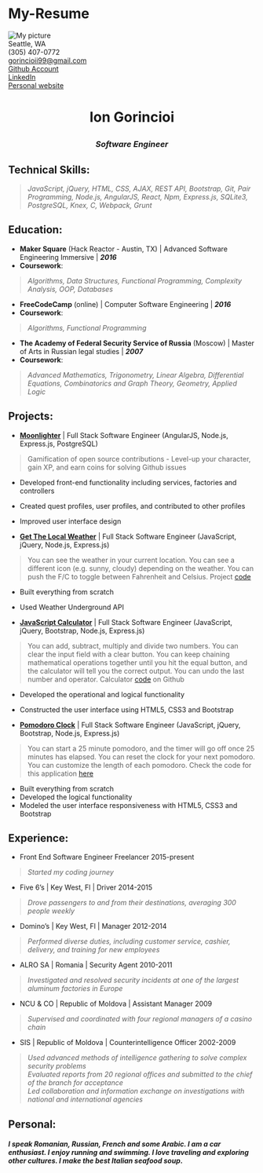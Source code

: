 # My-Resume

![My picture](https://avatars3.githubusercontent.com/u/14967432?v=3&s=280)  
Seattle, WA    
(305) 407-0772   
gorincioii99@gmail.com  
[Github Account](www.github.com/ion99)  
[LinkedIn](www.linkedin.com/in/iongorincioi)  
[Personal website](www.iongorincioi.com)
# <p align="center">Ion Gorincioi</p>
### _<p align="center">Software Engineer</p>_

## Technical Skills:  
 >_JavaScript, jQuery, HTML, CSS, AJAX, REST API, Bootstrap, Git, Pair Programming, Node.js, AngularJS, React, Npm, Express.js, SQLite3, PostgreSQL, Knex, C, Webpack, Grunt_
 
## Education:
* **Maker Square** (Hack Reactor - Austin, TX) | Advanced Software Engineering Immersive | _**2016**_
 * **Coursework**:  
 
 >_Algorithms, Data Structures, Functional Programming, Complexity Analysis, OOP, Databases_
* **FreeCodeCamp** (online) | Computer Software Engineering | _**2016**_  
 * **Coursework**:  
 
 >_Algorithms, Functional Programming_
* **The Academy of Federal Security Service of Russia** (Moscow) | Master of Arts in Russian legal studies  | _**2007**_
 * **Coursework**: 
 
 >_Advanced Mathematics, Trigonometry, Linear Algebra,  Differential Equations, Combinatorics and Graph Theory, Geometry, Applied Logic_
 
## Projects:
* [**Moonlighter**](www.hacklightmoon.herokuapp.com) | Full Stack Software Engineer (AngularJS, Node.js, Express.js, PostgreSQL)

 >Gamification of open source contributions - Level-up your character, gain XP, and earn coins for solving Github issues
 * Developed front-end functionality including services, factories and controllers
 * Created quest profiles, user profiles, and contributed to other profiles
 * Improved user interface design
 
* [**Get The Local Weather**](https://iongorincioi.com/project3/) | Full Stack Software Engineer (JavaScript, jQuery, Node.js, Express.js)

 >You can see the weather in your current location. You can see a different icon (e.g. sunny, cloudy) depending on the weather. You can push the F/C to toggle between Fahrenheit and Celsius. Project [code](https://github.com/ion99/Get-Local-Weather)
 * Built everything from scratch
 * Used Weather Underground API
 
* [**JavaScript Calculator**](https://iongorincioi.com/project4/) | Full Stack Software Engineer (JavaScript, jQuery, Bootstrap, Node.js, Express.js)

 >You can add, subtract, multiply and divide two numbers. You can clear the input field with a clear button. You can keep chaining mathematical operations together until you hit the equal button, and the calculator will tell you the correct output. You can undo the last number and operator. Calculator [code](https://github.com/ion99/JavaScript-Calculator) on Github
 * Developed the operational and logical functionality
 * Constructed the user interface using HTML5, CSS3 and Bootstrap
 
* [**Pomodoro Clock**](https://iongorincioi.com/project1/) | Full Stack Software Engineer (JavaScript, jQuery, Bootstrap, Node.js, Express.js)
 
 >You can start a 25 minute pomodoro, and the timer will go off once 25 minutes has elapsed. You can reset the clock for your next pomodoro. You can customize the length of each pomodoro. Check the code for this application [here](https://github.com/ion99/Pomodoro-Clock)
 * Built everything from scratch
 * Developed the logical functionality
 * Modeled the user interface responsiveness with HTML5, CSS3 and Bootstrap
 
## Experience:
* Front End Software Engineer Freelancer  2015-present
 
 >_Started my coding journey_
* Five 6’s | Key West, Fl | Driver  2014-2015

 >_Drove passengers to and from their destinations, averaging 300 people weekly_
* Domino’s | Key West, Fl | Manager 2012-2014

 >_Performed diverse duties, including customer service, cashier, delivery, and training for new employees_
* ALRO SA | Romania | Security Agent  2010-2011

 >_Investigated and resolved security incidents at one of the largest aluminum factories in Europe_
* NCU & CO | Republic of Moldova | Assistant Manager  2009

 >_Supervised and coordinated with four regional managers of a casino chain_
* SIS | Republic of Moldova | Counterintelligence Officer 2002-2009

 >_Used advanced methods of intelligence gathering to solve complex security problems   
 Evaluated reports from 20 regional offices and submitted to the chief of the branch for acceptance  
 Led collaboration and information exchange on investigations with national and international agencies_

## Personal:
#### _I speak Romanian, Russian, French and some Arabic. I am a car enthusiast. I enjoy running and swimming. I love traveling and exploring other cultures. I make the best Italian seafood soup_.